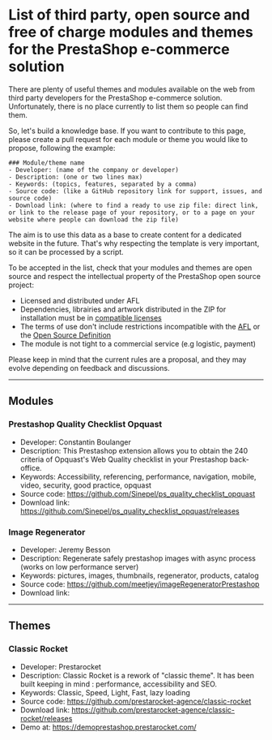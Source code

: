 # List of third party, open source and free of charge modules and themes for the PrestaShop e-commerce solution

There are plenty of useful themes and modules available on the web from third party developers for the PrestaShop e-commerce solution. Unfortunately, there is no place currently to list them so people can find them.

So, let's build a knowledge base. If you want to contribute to this page, please create a pull request for each module or theme you would like to propose, following the example:

```
### Module/theme name
- Developer: (name of the company or developer)
- Description: (one or two lines max)
- Keywords: (topics, features, separated by a comma)
- Source code: (like a GitHub repository link for support, issues, and source code)
- Download link: (where to find a ready to use zip file: direct link, or link to the release page of your repository, or to a page on your website where people can download the zip file)
```

The aim is to use this data as a base to create content for a dedicated website in the future. That's why respecting the template is very important, so it can be processed by a script.

To be accepted in the list, check that your modules and themes are open source and respect the intellectual property of the PrestaShop open source project:
- Licensed and distributed under AFL
- Dependencies, librairies and artwork distributed in the ZIP for installation must be in [compatible licenses](https://devdocs.prestashop.com/1.7/contribute/contribution-guidelines/compatible-licenses/)
- The terms of use don't include restrictions incompatible with the [AFL](https://en.wikipedia.org/wiki/Academic_Free_License) or the [Open Source Definition](https://opensource.org/osd)
- The module is not tight to a commercial service (e.g logistic, payment)

Please keep in mind that the current rules are a proposal, and they may evolve depending on feedback and discussions.


---

## Modules

### Prestashop Quality Checklist Opquast
- Developer: Constantin Boulanger
- Description: This Prestashop extension allows you to obtain the 240 criteria of Opquast's Web Quality checklist in your Prestashop back-office.
- Keywords: Accessibility, referencing, performance, navigation, mobile, video, security, good practice, opquast
- Source code: https://github.com/Sinepel/ps_quality_checklist_opquast
- Download link: https://github.com/Sinepel/ps_quality_checklist_opquast/releases


### Image Regenerator
- Developer: Jeremy Besson
- Description: Regenerate safely prestashop images with async process (works on low performance server)
- Keywords: pictures, images, thumbnails, regenerator, products, catalog
- Source code: https://github.com/meetjey/imageRegeneratorPrestashop
- Download link: 


---

## Themes

### Classic Rocket
- Developer: Prestarocket
- Description: Classic Rocket is a rework of "classic theme". It has been built keeping in mind : performance, accessibility and SEO.
- Keywords: Classic, Speed, Light, Fast, lazy loading
- Source code: https://github.com/prestarocket-agence/classic-rocket
- Download link: https://github.com/prestarocket-agence/classic-rocket/releases
- Demo at: https://demoprestashop.prestarocket.com/

